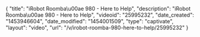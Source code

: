 {
    "title": "iRobot Roomba\u00ae 980 - Here to Help",
    "description": "iRobot Roomba\u00ae 980 - Here to Help",
    "videoid": "25995232",
    "date_created": "1453946604",
    "date_modified": "1454001509",
    "type": "captivate",
    "layout": "video",
    "url": "\/v\/irobot-roomba-980-here-to-help\/25995232"
}